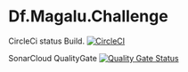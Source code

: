 # Df.Magalu.Challenge


CircleCi status Build.
[![CircleCI](https://circleci.com/gh/grfgabrielti/Df.Magalu.Challenge/tree/master.svg?style=svg)](https://circleci.com/gh/grfgabrielti/Df.Magalu.Challenge/tree/master)

SonarCloud QualityGate
[![Quality Gate Status](https://sonarcloud.io/api/project_badges/measure?project=grfgabrielti_Df.Magalu.Challenge&metric=alert_status)](https://sonarcloud.io/dashboard?id=grfgabrielti_Df.Magalu.Challenge)
